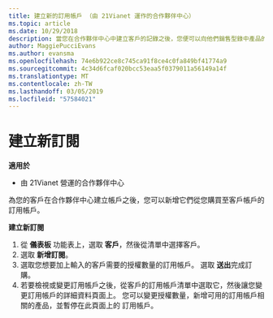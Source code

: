 ```yaml
---
title: 建立新的訂用帳戶 （由 21Vianet 運作的合作夥伴中心）
ms.topic: article
ms.date: 10/29/2018
description: 當您在合作夥伴中心中建立客戶的記錄之後，您便可以向他們銷售型錄中產品的訂閱。
author: MaggiePucciEvans
ms.author: evansma
ms.openlocfilehash: 74e6b922ce8c745ca91f8ce4c0fa849bf41774a9
ms.sourcegitcommit: 4c34d6fcaf020bcc53eaa5f0379011a56149a14f
ms.translationtype: MT
ms.contentlocale: zh-TW
ms.lasthandoff: 03/05/2019
ms.locfileid: "57584021"
---
```

# <a name="create-a-new-subscription"></a>建立新訂閱

**適用於**

-   由 21Vianet 營運的合作夥伴中心


為您的客戶在合作夥伴中心建立帳戶之後，您可以新增它們從您購買至客戶帳戶的訂用帳戶。

**建立新訂閱**

1.  從 **儀表板** 功能表上，選取 **客戶**，然後從清單中選擇客戶。
2.  選取 **新增訂閱**。
3.  選取您想要加上輸入的客戶需要的授權數量的訂用帳戶。 選取 **送出**完成訂購。
4.  若要檢視或變更訂用帳戶之後，從客戶的訂用帳戶清單中選取它，然後讓您變更訂用帳戶的詳細資料頁面上。 您可以變更授權數量，新增可用的訂用帳戶相關的產品，並暫停在此頁面上的 訂用帳戶。   

